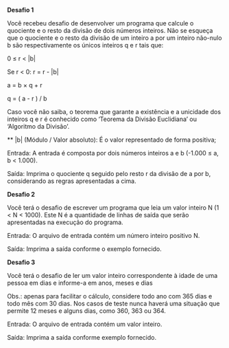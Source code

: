 **Desafio 1**

Você recebeu desafio de desenvolver um programa que calcule o quociente e o resto da divisão de dois números inteiros. Não se esqueça que o quociente e o resto da divisão de um inteiro a por um inteiro não-nulo b são respectivamente os únicos inteiros q e r tais que:

0 ≤ r < |b|

Se r < 0: r = r - |b|

a = b × q + r

q = ( a - r ) / b

Caso você não saiba, o teorema que garante a existência e a unicidade dos inteiros q e r é conhecido como ‘Teorema da Divisão Euclidiana’ ou ‘Algoritmo da Divisão’.

**  |b| (Módulo / Valor absoluto): É o valor representado de forma positiva;

Entrada: A entrada é composta por dois números inteiros a e b (-1.000 ≤ a, b < 1.000).

Saída: Imprima o quociente q seguido pelo resto r da divisão de a por b, considerando as regras apresentadas a cima.


**Desafio 2**

Você terá o desafio de escrever um programa que leia um valor inteiro N (1 < N < 1000). Este N é a quantidade de linhas de saída que serão apresentadas na execução do programa.

Entrada: O arquivo de entrada contém um número inteiro positivo N.

Saída: Imprima a saída conforme o exemplo fornecido.


**Desafio 3**

Você terá o desafio de ler um valor inteiro correspondente à idade de uma pessoa em dias e informe-a em anos, meses e dias

Obs.: apenas para facilitar o cálculo, considere todo ano com 365 dias e todo mês com 30 dias. Nos casos de teste nunca haverá uma situação que permite 12 meses e alguns dias, como 360, 363 ou 364. 

Entrada: O arquivo de entrada contém um valor inteiro.

Saída: Imprima a saída conforme exemplo fornecido.
